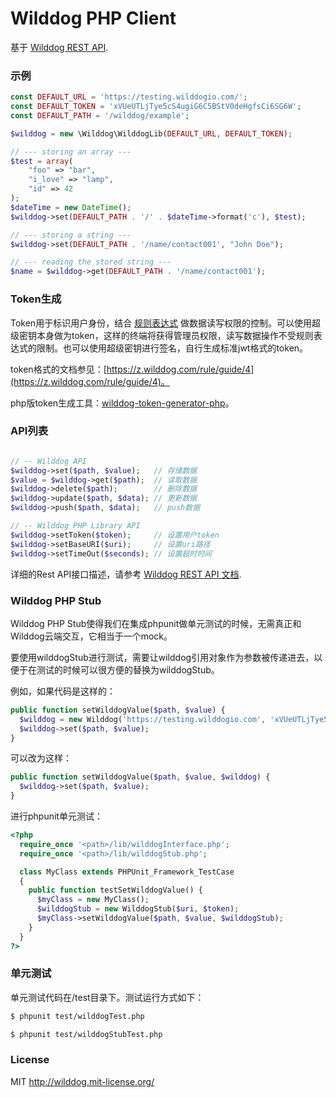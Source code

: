 # Wilddog PHP Client

基于 [Wilddog REST API](https://z.wilddog.com/rest/quickstart).

### 示例
```php
const DEFAULT_URL = 'https://testing.wilddogio.com/';
const DEFAULT_TOKEN = 'xVUeUTLjTye5cS4ugiG6C5BStV0deHgfsCi6SG6W';
const DEFAULT_PATH = '/wilddog/example';

$wilddog = new \Wilddog\WilddogLib(DEFAULT_URL, DEFAULT_TOKEN);

// --- storing an array ---
$test = array(
    "foo" => "bar",
    "i_love" => "lamp",
    "id" => 42
);
$dateTime = new DateTime();
$wilddog->set(DEFAULT_PATH . '/' . $dateTime->format('c'), $test);

// --- storing a string ---
$wilddog->set(DEFAULT_PATH . '/name/contact001', "John Doe");

// --- reading the stored string ---
$name = $wilddog->get(DEFAULT_PATH . '/name/contact001');
```

### Token生成
Token用于标识用户身份，结合 [规则表达式](https://z.wilddog.com/rule/quickstart) 做数据读写权限的控制。可以使用超级密钥本身做为token，这样的终端将获得管理员权限，读写数据操作不受规则表达式的限制。也可以使用超级密钥进行签名，自行生成标准jwt格式的token。

token格式的文档参见：[https://z.wilddog.com/rule/guide/4](https://z.wilddog.com/rule/guide/4)。

php版token生成工具：[wilddog-token-generator-php](https://github.com/WildDogTeam/wilddog-token-generator-php)。


### API列表
```php

// -- Wilddog API
$wilddog->set($path, $value);   // 存储数据
$value = $wilddog->get($path);  // 读取数据
$wilddog->delete($path);        // 删除数据
$wilddog->update($path, $data); // 更新数据
$wilddog->push($path, $data);   // push数据

// -- Wilddog PHP Library API
$wilddog->setToken($token);     // 设置用户token
$wilddog->setBaseURI($uri);     // 设置uri路径
$wilddog->setTimeOut($seconds); // 设置超时时间
```

详细的Rest API接口描述，请参考 [Wilddog REST API 文档](https://z.wilddog.com/rest/quickstart).

### Wilddog PHP Stub
Wilddog PHP Stub使得我们在集成phpunit做单元测试的时候，无需真正和Wilddog云端交互，它相当于一个mock。

要使用wilddogStub进行测试，需要让wilddog引用对象作为参数被传递进去，以便于在测试的时候可以很方便的替换为wilddogStub。

例如，如果代码是这样的：

```php
public function setWilddogValue($path, $value) {
  $wilddog = new Wilddog('https://testing.wilddogio.com', 'xVUeUTLjTye5cS4ugiG6C5BStV0deHgfsCi6SG6W');
  $wilddog->set($path, $value);
}
```

可以改为这样：

```php
public function setWilddogValue($path, $value, $wilddog) {
  $wilddog->set($path, $value);
}
```

进行phpunit单元测试：

```php
<?php
  require_once '<path>/lib/wilddogInterface.php';
  require_once '<path>/lib/wilddogStub.php';

  class MyClass extends PHPUnit_Framework_TestCase
  {
    public function testSetWilddogValue() {
      $myClass = new MyClass();
      $wilddogStub = new WilddogStub($uri, $token);
      $myClass->setWilddogValue($path, $value, $wilddogStub);
    }
  }
?>
```

### 单元测试
单元测试代码在/test目录下。测试运行方式如下：

```bash
$ phpunit test/wilddogTest.php
```

```bash
$ phpunit test/wilddogStubTest.php
```

### License
MIT
http://wilddog.mit-license.org/